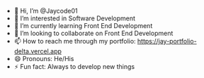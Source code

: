 - 👋 Hi, I’m @Jaycode01
- 👀 I’m interested in Software Development
- 🌱 I’m currently learning Front End Development
- 💞️ I’m looking to collaborate on Front End Development
- 📫 How to reach me through my portfolio: https://jay-portfolio-delta.vercel.app
- 😄 Pronouns: He/His
- ⚡ Fun fact: Always to develop new things

<!---
Jaycode01/Jaycode01 is a ✨ special ✨ repository because its `README.md` (this file) appears on your GitHub profile.
You can click the Preview link to take a look at your changes.
--->
